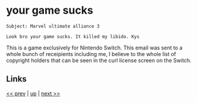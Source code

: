 # your game sucks

    Subject: Marvel ultimate alliance 3

    Look bro your game sucks. It killed my libido. Kys

This is a game exclusively for Nintendo Switch. This email was sent to a whole
bunch of receipients including me, I believe to the whole list of copyright
holders that can be seen in the curl license screen on the Switch.

## Links

[<< prev](2025-05-20.md) | [up](../) | [next >> ](2025-06-24.md)
